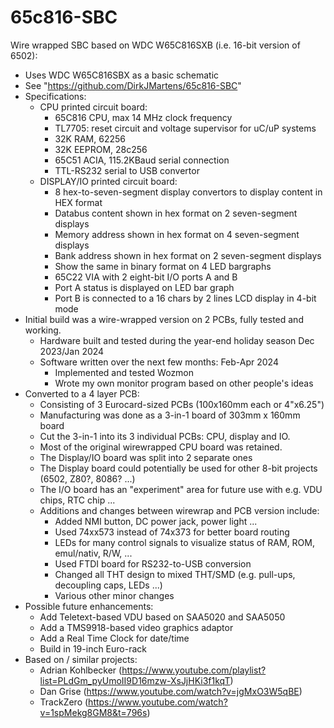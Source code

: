 # 65c816-SBC
Wire wrapped SBC based on WDC W65C816SXB (i.e. 16-bit version of 6502): 

- Uses WDC W65C816SBX as a basic schematic
- See "https://github.com/DirkJMartens/65c816-SBC"
- Specifications:
  - CPU printed circuit board: 
    - 65C816 CPU, max 14 MHz clock frequency
    - TL7705: reset circuit and voltage supervisor for uC/uP systems
    - 32K RAM, 62256
    - 32K EEPROM, 28c256
    - 65C51 ACIA, 115.2KBaud serial connection
    - TTL-RS232 serial to USB convertor
  - DISPLAY/IO printed circuit board:
    - 8 hex-to-seven-segment display convertors to display content in HEX format 
    - Databus content shown in hex format on 2 seven-segment displays 
    - Memory address shown in hex format on 4 seven-segment displays 
    - Bank address shown in hex format on 2 seven-segment displays
    - Show the same in binary format on 4 LED bargraphs 
    - 65C22 VIA with 2 eight-bit I/O ports A and B 
    - Port A status is displayed on LED bar graph
    - Port B is connected to a 16 chars by 2 lines LCD display in 4-bit mode
- Initial build was a wire-wrapped version on 2 PCBs, fully tested and working.
  - Hardware built and tested during the year-end holiday season Dec 2023/Jan 2024
  - Software written over the next few months: Feb-Apr 2024 
    - Implemented and tested Wozmon
    - Wrote my own monitor program based on other people's ideas
- Converted to a 4 layer PCB: 
  - Consisting of 3 Eurocard-sized PCBs (100x160mm each or 4"x6.25")
  - Manufacturing was done as a 3-in-1 board of 303mm x 160mm board
  - Cut the 3-in-1 into its 3 individual PCBs: CPU, display and IO. 
  - Most of the original wirewrapped CPU board was retained. 
  - The Display/IO board was split into 2 separate ones 
  - The Display board could potentially be used for other 8-bit projects (6502, Z80?, 8086? ...)
  - The I/O board has an "experiment" area for future use with e.g. VDU chips, RTC chip ...
  - Additions and changes between wirewrap and PCB version include:
    - Added NMI button, DC power jack, power light ...
    - Used 74xx573 instead of 74x373 for better board routing 
    - LEDs for many control signals to visualize status of RAM, ROM, emul/nativ, R/W, ...
    - Used FTDI board for RS232-to-USB conversion
    - Changed all THT design to mixed THT/SMD (e.g. pull-ups, decoupling caps, LEDs ...) 
    - Various other minor changes 
- Possible future enhancements:
  - Add Teletext-based VDU based on SAA5020 and SAA5050 
  - Add a TMS9918-based video graphics adaptor
  - Add a Real Time Clock for date/time 
  - Build in 19-inch Euro-rack
- Based on / similar projects:
  - Adrian Kohlbecker (https://www.youtube.com/playlist?list=PLdGm_pyUmoII9D16mzw-XsJjHKi3f1kqT)
  - Dan Grise (https://www.youtube.com/watch?v=jgMxO3W5qBE)
  - TrackZero (https://www.youtube.com/watch?v=1spMekg8GM8&t=796s)
